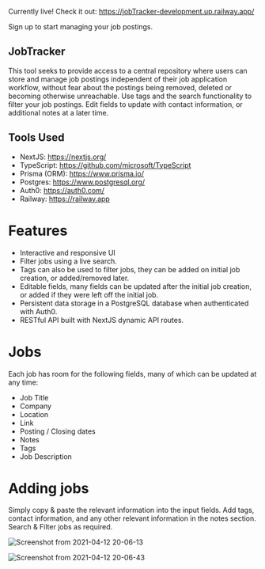 Currently live! Check it out: https://jobTracker-development.up.railway.app/

Sign up to start managing your job postings.

## JobTracker

This tool seeks to provide access to a central repository where users can store and manage job postings independent of their job application workflow, without fear about the postings being removed, deleted or becoming otherwise unreachable.
Use tags and the search functionality to filter your job postings.
Edit fields to update with contact information, or additional notes at a later time.





## Tools Used
 - NextJS: https://nextjs.org/
 - TypeScript: https://github.com/microsoft/TypeScript
 - Prisma (ORM): https://www.prisma.io/
 - Postgres: https://www.postgresql.org/
 - Auth0: https://auth0.com/
 - Railway: https://railway.app

# Features

 - Interactive and responsive UI
 - Filter jobs using a live search.
 - Tags can also be used to filter jobs, they can be added on initial job creation, or added/removed later.
 - Editable fields, many fields can be updated after the initial job creation, or added if they were left off the initial job.
 - Persistent data storage in a PostgreSQL database when authenticated with Auth0.
 - RESTful API built with NextJS dynamic API routes.

# Jobs

Each job has room for the following fields, many of which can be updated at any time:

 - Job Title
 - Company
 - Location
 - Link
 - Posting / Closing dates
 - Notes
 - Tags
 - Job Description

# Adding jobs

Simply copy & paste the relevant information into the input fields.
Add tags, contact information, and any other relevant information in the notes section.
Search & Filter jobs as required.

![Screenshot from 2021-04-12 20-06-13](https://user-images.githubusercontent.com/22286436/114491923-58c6f680-9bcc-11eb-996b-f99cb70e4747.png)

![Screenshot from 2021-04-12 20-06-43](https://user-images.githubusercontent.com/22286436/114491900-4f3d8e80-9bcc-11eb-8b77-9e271f1d7270.png)
